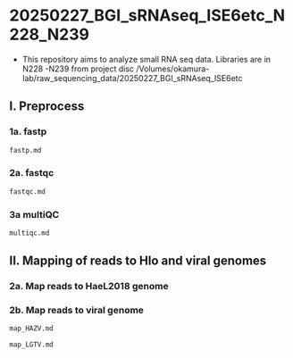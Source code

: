 # 20250227_BGI_sRNAseq_ISE6etc_N228_N239
- This repository aims to analyze small RNA seq data. Libraries are in N228 -N239 from project disc /Volumes/okamura-lab/raw_sequencing_data/20250227_BGI_sRNAseq_ISE6etc

## I. Preprocess
### 1a. fastp
```sh
fastp.md
```
### 2a. fastqc
```sh
fastqc.md
```
### 3a multiQC
```sh
multiqc.md
```

## II. Mapping of reads to Hlo and viral genomes

### 2a. Map reads to HaeL2018 genome
### 2b. Map reads to viral genome
```sh
map_HAZV.md
```
```sh
map_LGTV.md
```
